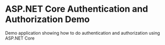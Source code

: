 # ASP.NET Core Authentication and Authorization Demo

Demo application showing how to do authentication and authorization using ASP.NET Core
